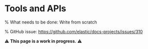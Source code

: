# Tools and APIs

% What needs to be done: Write from scratch

% GitHub issue: https://github.com/elastic/docs-projects/issues/310

⚠️ **This page is a work in progress.** ⚠️